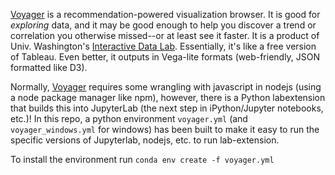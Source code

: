 [Voyager](https://vega.github.io/voyager/) is a recommendation-powered visualization browser. It is good for *exploring* data, and it may be good enough to help you discover a trend or correlation you otherwise missed--or at least see it faster. It is a product of Univ. Washington's [Interactive Data Lab](https://idl.cs.washington.edu/papers/voyager/). Essentially, it's like a free version of Tableau. Even better, it outputs in Vega-lite formats (web-friendly, JSON formatted like D3).<br>

Normally, [Voyager](https://github.com/vega/voyager) requires some wrangling with javascript in nodejs (using a node package manager like npm), however, there is a Python labextension that builds this into JupyterLab (the next step in iPython/Jupyter notebooks, etc.)! In this repo, a python environment `voyager.yml` (and `voyager_windows.yml` for windows) has been built to make it easy to run the specific versions of Jupyterlab, nodejs, etc. to run lab-extension. <br>

To install the environment run
```conda env create -f voyager.yml``` <br>
